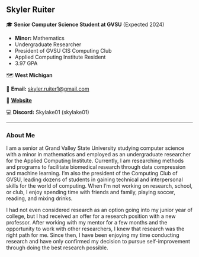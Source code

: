 ## Skyler Ruiter

:mortar_board: **Senior Computer Science Student at GVSU** (Expected 2024)
* **Minor:** Mathematics
* Undergraduate Researcher
* President of GVSU CIS Computing Club
* Applied Computing Institute Resident
* 3.97 GPA

:world_map: **West Michigan**

:email: **Email:** skyler.ruiter1@gmail.com

:briefcase: [**Website**](https://skylerruiter.dev/)

:computer: **Discord:** Skylake01 (skylake01)

___

### About Me

I am a senior at Grand Valley State University studying computer science with a minor in mathematics and employed as an undergraduate researcher for the Applied Computing Institute. Currently, I am researching methods and programs to facilitate biomedical research through data compression and machine learning. I’m also the president of the Computing Club of GVSU, leading dozens of students in gaining technical and interpersonal skills for the world of computing. When I’m not working on research, school, or club, I enjoy spending time with friends and family, playing soccer, reading, and mixing drinks.

I had not even considered research as an option going into my junior year of college, but I had received an offer for a research position with a new professor. After working with my mentor for a few months and the opportunity to work with other researchers, I knew that research was the right path for me. Since then, I have been enjoying my time conducting research and have only confirmed my decision to pursue self-improvement through doing the best research possible.
